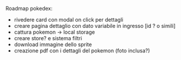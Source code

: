 Roadmap pokedex:

- rivedere card con modal on click per dettagli
- creare pagina dettaglio con dato variabile in ingresso [id ? o simili]
- cattura pokemon -> local storage
- creare store? e sistema filtri
- download immagine dello sprite
- creazione pdf con i dettagli del pokemon (foto inclusa?)
